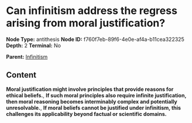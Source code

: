 # Can infinitism address the regress arising from moral justification?

**Node Type:** antithesis
**Node ID:** f760f7eb-89f6-4e0e-af4a-b11cea322325
**Depth:** 2
**Terminal:** No

**Parent:** [Infinitism](infinitism.md)

## Content

**Moral justification might involve principles that provide reasons for ethical beliefs.**, **If such moral principles also require infinite justification, then moral reasoning becomes interminably complex and potentially unresolvable.**, **If moral beliefs cannot be justified under infinitism, this challenges its applicability beyond factual or scientific domains.**
